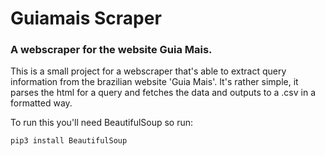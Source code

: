 # Guiamais Scraper
### A webscraper for the website Guia Mais.

This is a small project for a webscraper that's able to extract query information from the brazilian website 'Guia Mais'.
It's rather simple, it parses the html for a query and fetches the data and outputs to a .csv in a formatted way.

To run this you'll need BeautifulSoup so run:
   
   ```shell
   pip3 install BeautifulSoup
   ```
